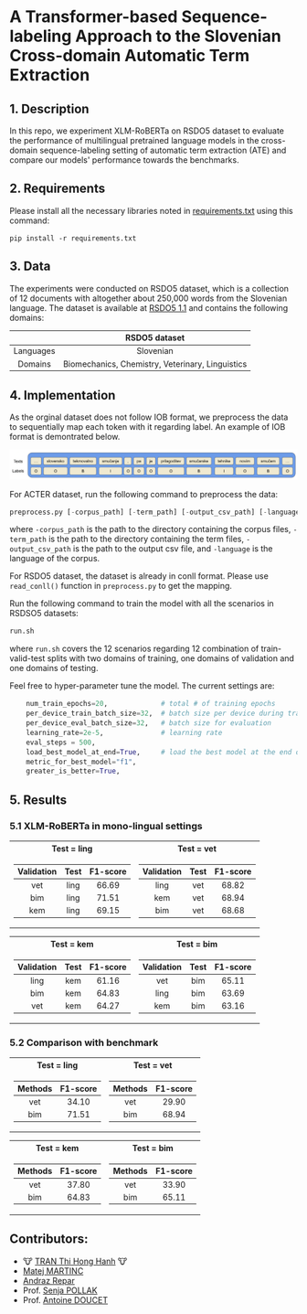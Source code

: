 # A Transformer-based Sequence-labeling Approach to the Slovenian Cross-domain Automatic Term Extraction

## 1. Description

In this repo, we experiment  XLM-RoBERTa on  RSDO5 dataset to evaluate the performance of multilingual pretrained language models in the cross-domain sequence-labeling setting of automatic term extraction (ATE) and compare our models' performance towards the benchmarks.

## 2. Requirements

Please install all the necessary libraries noted in [requirements.txt](./requirements.txt) using this command:

```
pip install -r requirements.txt
```

## 3. Data

The experiments were conducted on RSDO5 dataset, which is a collection of 12 documents with altogether about 250,000 words from the Slovenian language. The dataset is available at [RSDO5 1.1](https://www.clarin.si/repository/xmlui/handle/11356/1470) and contains the following domains:

|| RSDO5 dataset|
|:-:|:-:|
|Languages|Slovenian|
|Domains|Biomechanics, Chemistry, Veterinary, Linguistics |

## 4. Implementation

As the orginal dataset does not follow IOB format, we preprocess the data to sequentially map each token with it regarding label. An example of IOB format is demontrated below.

![](./imgs/ex.png)

For ACTER dataset, run the following command to preprocess the data:

```python
preprocess.py [-corpus_path] [-term_path] [-output_csv_path] [-language]
```

where `-corpus_path` is the path to the directory containing the corpus files, `-term_path` is the path to the directory containing the term files, `-output_csv_path` is the path to the output csv file, and `-language` is the language of the corpus.

For RSDO5 dataset, the dataset is already in conll format. Please use `read_conll()` function in `preprocess.py` to get the mapping.

Run the following command to train the model with all the scenarios in  RSDSO5 datasets:

```python
run.sh
```

where `run.sh` covers the 12 scenarios regarding 12 combination of train-valid-test splits with two domains of training, one domains of validation and one domains of testing.

Feel free to hyper-parameter tune the model. The current settings are:

```python
    num_train_epochs=20,             # total # of training epochs
    per_device_train_batch_size=32,  # batch size per device during training
    per_device_eval_batch_size=32,   # batch size for evaluation 
    learning_rate=2e-5,              # learning rate
    eval_steps = 500,
    load_best_model_at_end=True,     # load the best model at the end of training
    metric_for_best_model="f1",
    greater_is_better=True,
```

## 5. Results

### 5.1 XLM-RoBERTa in mono-lingual settings

<center>
<table>
<tr><th>Test = ling </th><th>Test = vet</th></tr></tr>
<tr><td>

|Validation     |Test   | F1-score    |
| :-: | :-: | :-: |
|vet    |ling   | 66.69  |
|bim    |ling   | 71.51  |
|kem    |ling   | 69.15  |

</td><td>

|Validation     |Test   | F1-score    |
| :-: | :-: | :-: |
|ling   |vet    | 68.82 |
|kem    |vet    | 68.94  |
|bim    |vet    | 68.68  |

</td></tr> </table>
</center>

<center>
<table>
<tr><th>Test = kem </th><th>Test = bim</th></tr></tr>
<tr><td>

|Validation     |Test   | F1-score    |
| :-: | :-: | :-: | 
|ling   |kem    |61.16 |
|bim    |kem    |64.83  |
|vet    |kem    |64.27  |

</td><td>

|Validation     |Test   | F1-score    |
| :-: | :-: | :-: | 
|vet    |bim    |65.11  |
|ling   |bim    |63.69  |
|kem    |bim    |63.16  |

</td></tr> </table>
</center>

### 5.2 Comparison with benchmark
<center>
<table>
<tr><th>Test = ling </th><th>Test = vet</th></tr></tr>
<tr><td>

|Methods   | F1-score    |
| :-: | :-: |
|vet    | 34.10  |
|bim    | 71.51 |

</td><td>

|Methods   | F1-score    |
| :-: | :-: |
|vet    | 29.90  |
|bim    | 68.94  |

</td></tr> </table>
</center>

<center>
<table>
<tr><th>Test = kem </th><th>Test = bim</th></tr></tr>
<tr><td>

|Methods   | F1-score    |
| :-: | :-: |
|vet    | 37.80  |
|bim    | 64.83  |

</td><td>


|Methods   | F1-score    |
| :-: | :-: |
|vet    | 33.90  |
|bim    | 65.11  |

</td></tr> </table>
</center>

## Contributors:
- 🐮 [TRAN Thi Hong Hanh](https://github.com/honghanhh) 🐮
- [Matej MARTINC](https://github.com/matejMartinc)
- [Andraz Repar]()
- Prof. [Senja POLLAK](https://github.com/senjapollak)
- Prof. [Antoine DOUCET](https://github.com/antoinedoucet)
